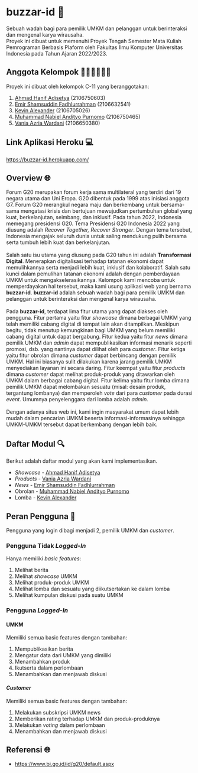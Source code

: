 # buzzar-id 🐝
Sebuah wadah bagi para pemilik UMKM dan pelanggan untuk berinteraksi dan mengenal karya wirausaha.<br> 
Proyek ini dibuat untuk memenuhi Proyek Tengah Semester Mata Kuliah Pemrograman Berbasis Plaform oleh Fakultas Ilmu Komputer Universitas Indonesia pada Tahun Ajaran 2022/2023.

## Anggota Kelompok 🙋🏻‍♂️🙋🏻‍♀️
Proyek ini dibuat oleh kelompok C-11 yang beranggotakan:
1. [Ahmad Hanif Adisetya](https://github.com/ahmadhanif3) (2106750603)
2. [Emir Shamsuddin Fadhlurrahman](https://github.com/Emyr298) (2106632541)
3. [Kevin Alexander](https://github.com/kevin-alex-12) (2106705026)
4. [Muhammad Nabiel Andityo Purnomo](https://github.com/mnabielap) (2106750465)
5. [Vania Azria Wardani](https://github.com/vaniaazr) (2106650380)

## Link Aplikasi Heroku 💻
https://buzzar-id.herokuapp.com/

## Overview 🌐
Forum G20 merupakan forum kerja sama multilateral yang terdiri dari 19 negara utama dan Uni Eropa. G20 dibentuk pada 1999 atas inisiasi anggota G7. Forum G20 merangkul negara maju dan berkembang untuk bersama-sama mengatasi krisis dan bertujuan mewujudkan pertumbuhan global yang kuat, berkelanjutan, seimbang, dan inklusif. Pada tahun 2022, Indonesia memegang presidensi G20. Tema Presidensi G20 Indonesia 2022 yang diusung adalah *Recover Together, Recover Stronger*. Dengan tema tersebut, Indonesia mengajak seluruh dunia untuk saling mendukung pulih bersama serta tumbuh lebih kuat dan berkelanjutan. 
<br><br>
Salah satu isu utama yang diusung pada G20 tahun ini adalah **Transformasi Digital**. Menerapkan digitalisasi terhadap tatanan ekonomi dapat memulihkannya serta menjadi lebih kuat, inklusif dan kolaboratif. Salah satu kunci dalam pemulihan tatanan ekonomi adalah dengan pemberdayaan UMKM untuk mengakselerasikannya. Kelompok kami mencoba untuk memperdayakan hal tersebut, maka kami usung aplikasi web yang bernama **buzzar-id**. **buzzar-id** adalah sebuah wadah bagi para pemilik UMKM dan pelanggan untuk berinteraksi dan mengenal karya wirausaha.
<br><br>
Pada **buzzar-id**, terdapat lima fitur utama yang dapat diakses oleh pengguna. Fitur pertama yaitu fitur _showcase_ dimana berbagai UMKM yang telah memiliki cabang digital di tempat lain akan ditampilkan. Meskipun begitu, tidak menutup kemungkinan bagi UMKM yang belum memiliki cabang digital untuk dapat bergabung. Fitur kedua yaitu fitur _news_ dimana pemilik UMKM dan _admin_ dapat mempublikasikan informasi menarik seperti promosi, dsb. yang nantinya dapat dilihat oleh para _customer_. Fitur ketiga yaitu fitur obrolan dimana _customer_ dapat berbincang dengan pemilik UMKM. Hal ini biasanya sulit dilakukan karena jarang pemilik UMKM menyediakan layanan ini secara daring. Fitur keempat yaitu fitur _products_ dimana _customer_ dapat melihat produk-produk yang ditawarkan oleh UMKM dalam berbagai cabang digital. Fitur kelima yaitu fitur lomba dimana pemilik UMKM dapat melombakan sesuatu (misal: desain produk, tergantung lombanya) dan memperoleh _vote_ dari para _customer_ pada durasi _event_. Umumnya penyelenggara dari lomba adalah _admin_.
<br><br>
Dengan adanya situs web ini, kami ingin masyarakat umum dapat lebih mudah dalam pencarian UMKM beserta informasi-informasinya sehingga UMKM-UMKM tersebut dapat berkembang dengan lebih baik.

## Daftar Modul 🔍
Berikut adalah daftar modul yang akan kami implementasikan.
- _Showcase_ - [Ahmad Hanif Adisetya](https://github.com/ahmadhanif3)
- _Products_ - [Vania Azria Wardani](https://github.com/vaniaazr)
- _News_ - [Emir Shamsuddin Fadhlurrahman](https://github.com/Emyr298)
- Obrolan - [Muhammad Nabiel Andityo Purnomo](https://github.com/mnabielap)
- Lomba - [Kevin Alexander](https://github.com/kevin-alex-12)

## Peran Pengguna 👥
Pengguna yang login dibagi menjadi 2, pemilik UMKM dan _customer_.

### **Pengguna Tidak _Logged-In_**<br>    
Hanya memiliki _basic features_:
1) Melihat berita 
2) Melihat _showcase_ UMKM
3) Melihat produk-produk UMKM
4) Melihat lomba dan sesuatu yang diikutsertakan ke dalam lomba
5) Melihat kumpulan diskusi pada suatu UMKM

### **Pengguna _Logged-In_**<br>  
#### **UMKM**<br>    
Memiliki semua basic features dengan tambahan:
1) Mempublikasikan berita
2) Mengatur data dari UMKM yang dimiliki
3) Menambahkan produk
4) Ikutserta dalam perlombaan
5) Menambahkan dan menjawab diskusi

#### **_Customer_**<br>   
Memiliki semua basic features dengan tambahan:
1) Melakukan subskripsi UMKM news
2) Memberikan rating terhadap UMKM dan produk-produknya
3) Melakukan _voting_ dalam perlombaan
4) Menambahkan dan menjawab diskusi

## Referensi 🌐
- https://www.bi.go.id/id/g20/default.aspx
